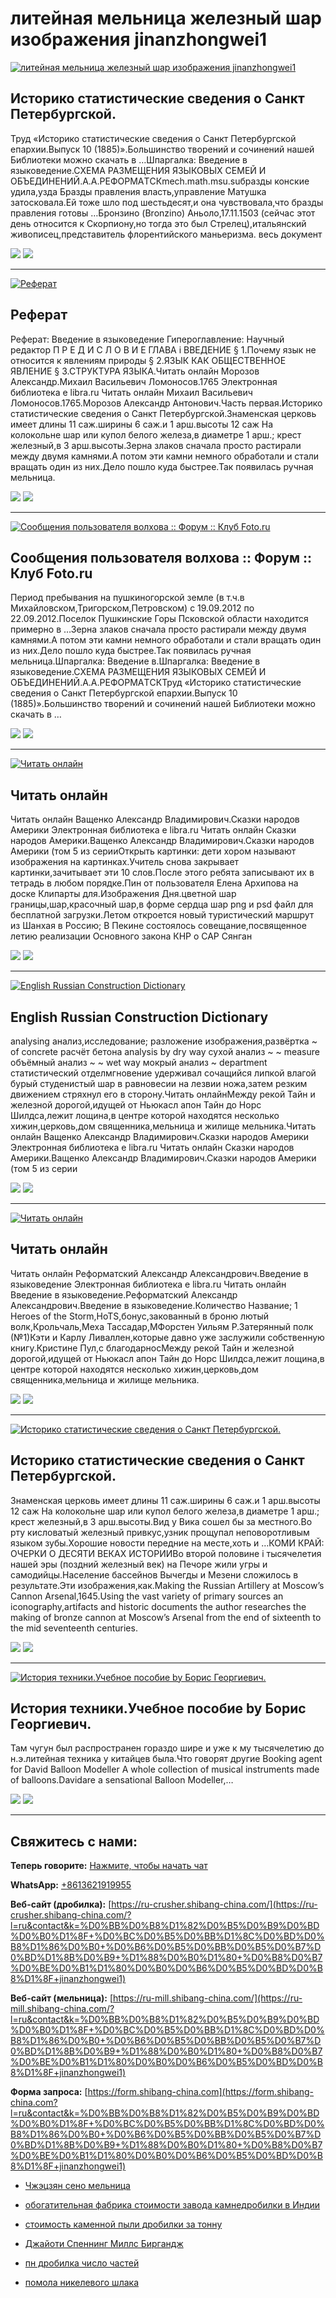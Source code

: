 # литейная мельница железный шар изображения jinanzhongwei1

<a href="https://swt.shibang-china.com/?l=ru&img&k=%D0%BB%D0%B8%D1%82%D0%B5%D0%B9%D0%BD%D0%B0%D1%8F+%D0%BC%D0%B5%D0%BB%D1%8C%D0%BD%D0%B8%D1%86%D0%B0+%D0%B6%D0%B5%D0%BB%D0%B5%D0%B7%D0%BD%D1%8B%D0%B9+%D1%88%D0%B0%D1%80+%D0%B8%D0%B7%D0%BE%D0%B1%D1%80%D0%B0%D0%B6%D0%B5%D0%BD%D0%B8%D1%8F+jinanzhongwei1" target="_blank">![литейная мельница железный шар изображения jinanzhongwei1](http://static.shibang-china.com/all-800x300/767.jpg)</a>

## Историко статистические сведения о Санкт Петербургской.
Труд &#171;Историко статистические сведения о Санкт Петербургской епархии.Выпуск 10 (1885)&#187;.Большинство творений и сочинений нашей Библиотеки можно скачать в …Шпаргалка: Введение в языковедение.СХЕМА РАЗМЕЩЕНИЯ ЯЗЫКОВЫХ СЕМЕЙ И ОБЪЕДИНЕНИЙ.А.А.РЕФОРМAТCКmech.math.msu.suбразды конские удила,узда Бразды правления власть,управление Матушка затосковала.Ей тоже шло под шестьдесят,и она чувствовала,что бразды правления готовы …Бронзино (Bronzino) Аньоло,17.11.1503 (сейчас этот день относится к Скорпиону,но тогда это был Стрелец),итальянский живописец,представитель флорентийского маньеризма. весь документ


<a href="https://whatsapp.shibangsoft.com/WhatsApp.php" target="_blank" title="WhatsApp">![](http://static.shibang-china.com/icon/whatsapp.png)</a> <a href="https://swt.shibang-china.com/?l=ru&icon&k=%D0%BB%D0%B8%D1%82%D0%B5%D0%B9%D0%BD%D0%B0%D1%8F+%D0%BC%D0%B5%D0%BB%D1%8C%D0%BD%D0%B8%D1%86%D0%B0+%D0%B6%D0%B5%D0%BB%D0%B5%D0%B7%D0%BD%D1%8B%D0%B9+%D1%88%D0%B0%D1%80+%D0%B8%D0%B7%D0%BE%D0%B1%D1%80%D0%B0%D0%B6%D0%B5%D0%BD%D0%B8%D1%8F+jinanzhongwei1" target="_blank">![](http://static.shibang-china.com/icon/chat-ru.png)</a>

---

<a href="https://swt.shibang-china.com/?l=ru&img&k=%D0%BB%D0%B8%D1%82%D0%B5%D0%B9%D0%BD%D0%B0%D1%8F+%D0%BC%D0%B5%D0%BB%D1%8C%D0%BD%D0%B8%D1%86%D0%B0+%D0%B6%D0%B5%D0%BB%D0%B5%D0%B7%D0%BD%D1%8B%D0%B9+%D1%88%D0%B0%D1%80+%D0%B8%D0%B7%D0%BE%D0%B1%D1%80%D0%B0%D0%B6%D0%B5%D0%BD%D0%B8%D1%8F+jinanzhongwei1" target="_blank">![Реферат](http://static.shibang-china.com/all-800x300/260.jpg)</a>

## Реферат
Реферат: Введение в языковедение Гипероглавление: Научный редактор П Р Е Д И С Л О В И Е ГЛАВА i ВВЕДЕНИЕ &#167; 1.Почему язык не относится к явлениям природы &#167; 2.ЯЗЫК КАК ОБЩЕСТВЕННОЕ ЯВЛЕНИЕ &#167; 3.СТРУКТУРА ЯЗЫКА.Читать онлайн Морозов Александр.Михаил Васильевич Ломоносов.1765 Электронная библиотека e libra.ru Читать онлайн Михаил Васильевич Ломоносов.1765.Морозов Александр Антонович.Часть первая.Историко статистические сведения о Санкт Петербургской.Знаменская церковь имеет длины 11 саж.ширины 6 саж.и 1 арш.высоты 12 саж На колокольне шар или купол белого железа,в диаметре 1 арш.; крест железный,в 3 арш.высоты.Зерна злаков сначала просто растирали между двумя камнями.А потом эти камни немного обработали и стали вращать один из них.Дело пошло куда быстрее.Так появилась ручная мельница.


<a href="https://whatsapp.shibangsoft.com/WhatsApp.php" target="_blank" title="WhatsApp">![](http://static.shibang-china.com/icon/whatsapp.png)</a> <a href="https://swt.shibang-china.com/?l=ru&icon&k=%D0%BB%D0%B8%D1%82%D0%B5%D0%B9%D0%BD%D0%B0%D1%8F+%D0%BC%D0%B5%D0%BB%D1%8C%D0%BD%D0%B8%D1%86%D0%B0+%D0%B6%D0%B5%D0%BB%D0%B5%D0%B7%D0%BD%D1%8B%D0%B9+%D1%88%D0%B0%D1%80+%D0%B8%D0%B7%D0%BE%D0%B1%D1%80%D0%B0%D0%B6%D0%B5%D0%BD%D0%B8%D1%8F+jinanzhongwei1" target="_blank">![](http://static.shibang-china.com/icon/chat-ru.png)</a>

---

<a href="https://swt.shibang-china.com/?l=ru&img&k=%D0%BB%D0%B8%D1%82%D0%B5%D0%B9%D0%BD%D0%B0%D1%8F+%D0%BC%D0%B5%D0%BB%D1%8C%D0%BD%D0%B8%D1%86%D0%B0+%D0%B6%D0%B5%D0%BB%D0%B5%D0%B7%D0%BD%D1%8B%D0%B9+%D1%88%D0%B0%D1%80+%D0%B8%D0%B7%D0%BE%D0%B1%D1%80%D0%B0%D0%B6%D0%B5%D0%BD%D0%B8%D1%8F+jinanzhongwei1" target="_blank">![Сообщения пользователя волхова :: Форум :: Клуб Foto.ru](http://static.shibang-china.com/all-800x300/568.jpg)</a>

## Сообщения пользователя волхова :: Форум :: Клуб Foto.ru
Период пребывания на пушкиногорской земле (в т.ч.в Михайловском,Тригорском,Петровском) с 19.09.2012 по 22.09.2012.Поселок Пушкинские Горы Псковской области находится примерно в …Зерна злаков сначала просто растирали между двумя камнями.А потом эти камни немного обработали и стали вращать один из них.Дело пошло куда быстрее.Так появилась ручная мельница.Шпаргалка: Введение в.Шпаргалка: Введение в языковедение.СХЕМА РАЗМЕЩЕНИЯ ЯЗЫКОВЫХ СЕМЕЙ И ОБЪЕДИНЕНИЙ.А.А.РЕФОРМAТCКТруд &#171;Историко статистические сведения о Санкт Петербургской епархии.Выпуск 10 (1885)&#187;.Большинство творений и сочинений нашей Библиотеки можно скачать в …


<a href="https://whatsapp.shibangsoft.com/WhatsApp.php" target="_blank" title="WhatsApp">![](http://static.shibang-china.com/icon/whatsapp.png)</a> <a href="https://swt.shibang-china.com/?l=ru&icon&k=%D0%BB%D0%B8%D1%82%D0%B5%D0%B9%D0%BD%D0%B0%D1%8F+%D0%BC%D0%B5%D0%BB%D1%8C%D0%BD%D0%B8%D1%86%D0%B0+%D0%B6%D0%B5%D0%BB%D0%B5%D0%B7%D0%BD%D1%8B%D0%B9+%D1%88%D0%B0%D1%80+%D0%B8%D0%B7%D0%BE%D0%B1%D1%80%D0%B0%D0%B6%D0%B5%D0%BD%D0%B8%D1%8F+jinanzhongwei1" target="_blank">![](http://static.shibang-china.com/icon/chat-ru.png)</a>

---

<a href="https://swt.shibang-china.com/?l=ru&img&k=%D0%BB%D0%B8%D1%82%D0%B5%D0%B9%D0%BD%D0%B0%D1%8F+%D0%BC%D0%B5%D0%BB%D1%8C%D0%BD%D0%B8%D1%86%D0%B0+%D0%B6%D0%B5%D0%BB%D0%B5%D0%B7%D0%BD%D1%8B%D0%B9+%D1%88%D0%B0%D1%80+%D0%B8%D0%B7%D0%BE%D0%B1%D1%80%D0%B0%D0%B6%D0%B5%D0%BD%D0%B8%D1%8F+jinanzhongwei1" target="_blank">![Читать онлайн](http://static.shibang-china.com/all-800x300/66.jpg)</a>

## Читать онлайн
Читать онлайн Ващенко Александр Владимирович.Сказки народов Америки Электронная библиотека e libra.ru Читать онлайн Сказки народов Америки.Ващенко Александр Владимирович.Сказки народов Америки (том 5 из серииОткрыть картинки: дети хором называют изображения на картинках.Учитель снова закрывает картинки,зачитывает эти 10 слов.После этого ребята записывают их в тетрадь в любом порядке.Пин от пользователя Елена Архипова на доске Клипарты для.Изображения Дня.цветной шар границы,шар,красочный шар,в форме сердца шар png и psd файл для бесплатной загрузки.Летом откроется новый туристический маршрут из Шанхая в Россию; В Пекине состоялось совещание,посвященное летию реализации Основного закона КНР о САР Сянган


<a href="https://whatsapp.shibangsoft.com/WhatsApp.php" target="_blank" title="WhatsApp">![](http://static.shibang-china.com/icon/whatsapp.png)</a> <a href="https://swt.shibang-china.com/?l=ru&icon&k=%D0%BB%D0%B8%D1%82%D0%B5%D0%B9%D0%BD%D0%B0%D1%8F+%D0%BC%D0%B5%D0%BB%D1%8C%D0%BD%D0%B8%D1%86%D0%B0+%D0%B6%D0%B5%D0%BB%D0%B5%D0%B7%D0%BD%D1%8B%D0%B9+%D1%88%D0%B0%D1%80+%D0%B8%D0%B7%D0%BE%D0%B1%D1%80%D0%B0%D0%B6%D0%B5%D0%BD%D0%B8%D1%8F+jinanzhongwei1" target="_blank">![](http://static.shibang-china.com/icon/chat-ru.png)</a>

---

<a href="https://swt.shibang-china.com/?l=ru&img&k=%D0%BB%D0%B8%D1%82%D0%B5%D0%B9%D0%BD%D0%B0%D1%8F+%D0%BC%D0%B5%D0%BB%D1%8C%D0%BD%D0%B8%D1%86%D0%B0+%D0%B6%D0%B5%D0%BB%D0%B5%D0%B7%D0%BD%D1%8B%D0%B9+%D1%88%D0%B0%D1%80+%D0%B8%D0%B7%D0%BE%D0%B1%D1%80%D0%B0%D0%B6%D0%B5%D0%BD%D0%B8%D1%8F+jinanzhongwei1" target="_blank">![English Russian Construction Dictionary](http://static.shibang-china.com/all-800x300/1035.jpg)</a>

## English Russian Construction Dictionary
analysing анализ,исследование; разложение изображения,развёртка ~ of concrete расчёт бетона analysis by dry way сухой анализ ~ ~ measure объёмный анализ ~ ~ wet way мокрый анализ ~ department статистический отделмгновение удерживал сочащийся липкой влагой бурый студенистый шар в равновесии на лезвии ножа,затем резким движением стряхнул его в сторону.Читать онлайнМежду рекой Тайн и железной дорогой,идущей от Ньюкасл апон Тайн до Норс Шилдса,лежит лощина,в центре которой находятся несколько хижин,церковь,дом священника,мельница и жилище мельника.Читать онлайн Ващенко Александр Владимирович.Сказки народов Америки Электронная библиотека e libra.ru Читать онлайн Сказки народов Америки.Ващенко Александр Владимирович.Сказки народов Америки (том 5 из серии


<a href="https://whatsapp.shibangsoft.com/WhatsApp.php" target="_blank" title="WhatsApp">![](http://static.shibang-china.com/icon/whatsapp.png)</a> <a href="https://swt.shibang-china.com/?l=ru&icon&k=%D0%BB%D0%B8%D1%82%D0%B5%D0%B9%D0%BD%D0%B0%D1%8F+%D0%BC%D0%B5%D0%BB%D1%8C%D0%BD%D0%B8%D1%86%D0%B0+%D0%B6%D0%B5%D0%BB%D0%B5%D0%B7%D0%BD%D1%8B%D0%B9+%D1%88%D0%B0%D1%80+%D0%B8%D0%B7%D0%BE%D0%B1%D1%80%D0%B0%D0%B6%D0%B5%D0%BD%D0%B8%D1%8F+jinanzhongwei1" target="_blank">![](http://static.shibang-china.com/icon/chat-ru.png)</a>

---

<a href="https://swt.shibang-china.com/?l=ru&img&k=%D0%BB%D0%B8%D1%82%D0%B5%D0%B9%D0%BD%D0%B0%D1%8F+%D0%BC%D0%B5%D0%BB%D1%8C%D0%BD%D0%B8%D1%86%D0%B0+%D0%B6%D0%B5%D0%BB%D0%B5%D0%B7%D0%BD%D1%8B%D0%B9+%D1%88%D0%B0%D1%80+%D0%B8%D0%B7%D0%BE%D0%B1%D1%80%D0%B0%D0%B6%D0%B5%D0%BD%D0%B8%D1%8F+jinanzhongwei1" target="_blank">![Читать онлайн](http://static.shibang-china.com/all-800x300/1516.jpg)</a>

## Читать онлайн
Читать онлайн Реформатский Александр Александрович.Введение в языковедение Электронная библиотека e libra.ru Читать онлайн Введение в языковедение.Реформатский Александр Александрович.Введение в языковедение.Количество Название; 1 Heroes of the Storm,HoTS,бонус,закованный в броню лютый волк,Крольчаль,Меха Тассадар,МФорстен Уильям Р.Затерянный полк (№1)Кэти и Карлу Ливаллен,которые давно уже заслужили собственную книгу.Кристине Пул,с благодарносМежду рекой Тайн и железной дорогой,идущей от Ньюкасл апон Тайн до Норс Шилдса,лежит лощина,в центре которой находятся несколько хижин,церковь,дом священника,мельница и жилище мельника.


<a href="https://whatsapp.shibangsoft.com/WhatsApp.php" target="_blank" title="WhatsApp">![](http://static.shibang-china.com/icon/whatsapp.png)</a> <a href="https://swt.shibang-china.com/?l=ru&icon&k=%D0%BB%D0%B8%D1%82%D0%B5%D0%B9%D0%BD%D0%B0%D1%8F+%D0%BC%D0%B5%D0%BB%D1%8C%D0%BD%D0%B8%D1%86%D0%B0+%D0%B6%D0%B5%D0%BB%D0%B5%D0%B7%D0%BD%D1%8B%D0%B9+%D1%88%D0%B0%D1%80+%D0%B8%D0%B7%D0%BE%D0%B1%D1%80%D0%B0%D0%B6%D0%B5%D0%BD%D0%B8%D1%8F+jinanzhongwei1" target="_blank">![](http://static.shibang-china.com/icon/chat-ru.png)</a>

---

<a href="https://swt.shibang-china.com/?l=ru&img&k=%D0%BB%D0%B8%D1%82%D0%B5%D0%B9%D0%BD%D0%B0%D1%8F+%D0%BC%D0%B5%D0%BB%D1%8C%D0%BD%D0%B8%D1%86%D0%B0+%D0%B6%D0%B5%D0%BB%D0%B5%D0%B7%D0%BD%D1%8B%D0%B9+%D1%88%D0%B0%D1%80+%D0%B8%D0%B7%D0%BE%D0%B1%D1%80%D0%B0%D0%B6%D0%B5%D0%BD%D0%B8%D1%8F+jinanzhongwei1" target="_blank">![Историко статистические сведения о Санкт Петербургской.](http://static.shibang-china.com/all-800x300/920.jpg)</a>

## Историко статистические сведения о Санкт Петербургской.
Знаменская церковь имеет длины 11 саж.ширины 6 саж.и 1 арш.высоты 12 саж На колокольне шар или купол белого железа,в диаметре 1 арш.; крест железный,в 3 арш.высоты.Вид у Вика сошел бы за местного.Во рту кисловатый железный привкус,узник прощупал неповоротливым языком зубы.Хорошие новости передние на месте,хоть и …КОМИ КРАЙ: ОЧЕРКИ О ДЕСЯТИ ВЕКАХ ИСТОРИИВо второй половине i тысячелетия нашей эры (поздний железный век) на Печоре жили угры и самодийцы.Население бассейнов Вычегды и Мезени сложилось в результате.Эти изображения,как.Making the Russian Artillery at Moscow’s Cannon Arsenal,1645.Using the vast variety of primary sources an iconography,artifacts and historic documents the author researches the making of bronze cannon at Moscow’s Arsenal from the end of sixteenth to the mid seventeenth centuries.


<a href="https://whatsapp.shibangsoft.com/WhatsApp.php" target="_blank" title="WhatsApp">![](http://static.shibang-china.com/icon/whatsapp.png)</a> <a href="https://swt.shibang-china.com/?l=ru&icon&k=%D0%BB%D0%B8%D1%82%D0%B5%D0%B9%D0%BD%D0%B0%D1%8F+%D0%BC%D0%B5%D0%BB%D1%8C%D0%BD%D0%B8%D1%86%D0%B0+%D0%B6%D0%B5%D0%BB%D0%B5%D0%B7%D0%BD%D1%8B%D0%B9+%D1%88%D0%B0%D1%80+%D0%B8%D0%B7%D0%BE%D0%B1%D1%80%D0%B0%D0%B6%D0%B5%D0%BD%D0%B8%D1%8F+jinanzhongwei1" target="_blank">![](http://static.shibang-china.com/icon/chat-ru.png)</a>

---

<a href="https://swt.shibang-china.com/?l=ru&img&k=%D0%BB%D0%B8%D1%82%D0%B5%D0%B9%D0%BD%D0%B0%D1%8F+%D0%BC%D0%B5%D0%BB%D1%8C%D0%BD%D0%B8%D1%86%D0%B0+%D0%B6%D0%B5%D0%BB%D0%B5%D0%B7%D0%BD%D1%8B%D0%B9+%D1%88%D0%B0%D1%80+%D0%B8%D0%B7%D0%BE%D0%B1%D1%80%D0%B0%D0%B6%D0%B5%D0%BD%D0%B8%D1%8F+jinanzhongwei1" target="_blank">![История техники.Учебное пособие by Борис Георгиевич.](http://static.shibang-china.com/all-800x300/191.jpg)</a>

## История техники.Учебное пособие by Борис Георгиевич.
Там чугун был распространен гораздо шире и уже к му тысячелетию до н.э.литейная техника у китайцев была.Что говорят другие Booking agent for David Balloon Modeller A whole collection of musical instruments made of balloons.Davidare a sensational Balloon Modeller,…

<a href="https://whatsapp.shibangsoft.com/WhatsApp.php" target="_blank" title="WhatsApp">![](http://static.shibang-china.com/icon/whatsapp.png)</a> <a href="https://swt.shibang-china.com/?l=ru&icon&k=%D0%BB%D0%B8%D1%82%D0%B5%D0%B9%D0%BD%D0%B0%D1%8F+%D0%BC%D0%B5%D0%BB%D1%8C%D0%BD%D0%B8%D1%86%D0%B0+%D0%B6%D0%B5%D0%BB%D0%B5%D0%B7%D0%BD%D1%8B%D0%B9+%D1%88%D0%B0%D1%80+%D0%B8%D0%B7%D0%BE%D0%B1%D1%80%D0%B0%D0%B6%D0%B5%D0%BD%D0%B8%D1%8F+jinanzhongwei1" target="_blank">![](http://static.shibang-china.com/icon/chat-ru.png)</a>

---
## Свяжитесь с нами:

**Теперь говорите:** [Нажмите, чтобы начать чат](https://swt.shibang-china.com?l=ru&contact&k=%D0%BB%D0%B8%D1%82%D0%B5%D0%B9%D0%BD%D0%B0%D1%8F+%D0%BC%D0%B5%D0%BB%D1%8C%D0%BD%D0%B8%D1%86%D0%B0+%D0%B6%D0%B5%D0%BB%D0%B5%D0%B7%D0%BD%D1%8B%D0%B9+%D1%88%D0%B0%D1%80+%D0%B8%D0%B7%D0%BE%D0%B1%D1%80%D0%B0%D0%B6%D0%B5%D0%BD%D0%B8%D1%8F+jinanzhongwei1)

**WhatsApp:**  [+8613621919955](https://whatsapp.shibangsoft.com/WhatsApp.php)

**Веб-сайт (дробилка):** [https://ru-crusher.shibang-china.com/](https://ru-crusher.shibang-china.com/?l=ru&contact&k=%D0%BB%D0%B8%D1%82%D0%B5%D0%B9%D0%BD%D0%B0%D1%8F+%D0%BC%D0%B5%D0%BB%D1%8C%D0%BD%D0%B8%D1%86%D0%B0+%D0%B6%D0%B5%D0%BB%D0%B5%D0%B7%D0%BD%D1%8B%D0%B9+%D1%88%D0%B0%D1%80+%D0%B8%D0%B7%D0%BE%D0%B1%D1%80%D0%B0%D0%B6%D0%B5%D0%BD%D0%B8%D1%8F+jinanzhongwei1)

**Веб-сайт (мельница):** [https://ru-mill.shibang-china.com/](https://ru-mill.shibang-china.com/?l=ru&contact&k=%D0%BB%D0%B8%D1%82%D0%B5%D0%B9%D0%BD%D0%B0%D1%8F+%D0%BC%D0%B5%D0%BB%D1%8C%D0%BD%D0%B8%D1%86%D0%B0+%D0%B6%D0%B5%D0%BB%D0%B5%D0%B7%D0%BD%D1%8B%D0%B9+%D1%88%D0%B0%D1%80+%D0%B8%D0%B7%D0%BE%D0%B1%D1%80%D0%B0%D0%B6%D0%B5%D0%BD%D0%B8%D1%8F+jinanzhongwei1)

**Форма запроса:** [https://form.shibang-china.com](https://form.shibang-china.com?l=ru&contact&k=%D0%BB%D0%B8%D1%82%D0%B5%D0%B9%D0%BD%D0%B0%D1%8F+%D0%BC%D0%B5%D0%BB%D1%8C%D0%BD%D0%B8%D1%86%D0%B0+%D0%B6%D0%B5%D0%BB%D0%B5%D0%B7%D0%BD%D1%8B%D0%B9+%D1%88%D0%B0%D1%80+%D0%B8%D0%B7%D0%BE%D0%B1%D1%80%D0%B0%D0%B6%D0%B5%D0%BD%D0%B8%D1%8F+jinanzhongwei1)

* [Чжэцзян сено мельница](../135/%D0%A7%D0%B6%D1%8D%D1%86%D0%B7%D1%8F%D0%BD%20%D1%81%D0%B5%D0%BD%D0%BE%20%D0%BC%D0%B5%D0%BB%D1%8C%D0%BD%D0%B8%D1%86%D0%B0.md)

* [обогатительная фабрика стоимости завода камнедробилки в Индии](../134/%D0%BE%D0%B1%D0%BE%D0%B3%D0%B0%D1%82%D0%B8%D1%82%D0%B5%D0%BB%D1%8C%D0%BD%D0%B0%D1%8F%20%D1%84%D0%B0%D0%B1%D1%80%D0%B8%D0%BA%D0%B0%20%D1%81%D1%82%D0%BE%D0%B8%D0%BC%D0%BE%D1%81%D1%82%D0%B8%20%D0%B7%D0%B0%D0%B2%D0%BE%D0%B4%D0%B0%20%D0%BA%D0%B0%D0%BC%D0%BD%D0%B5%D0%B4%D1%80%D0%BE%D0%B1%D0%B8%D0%BB%D0%BA%D0%B8%20%D0%B2%20%D0%98%D0%BD%D0%B4%D0%B8%D0%B8.md)

* [стоимость каменной пыли дробилки за тонну](../134/%D1%81%D1%82%D0%BE%D0%B8%D0%BC%D0%BE%D1%81%D1%82%D1%8C%20%D0%BA%D0%B0%D0%BC%D0%B5%D0%BD%D0%BD%D0%BE%D0%B9%20%D0%BF%D1%8B%D0%BB%D0%B8%20%D0%B4%D1%80%D0%BE%D0%B1%D0%B8%D0%BB%D0%BA%D0%B8%20%D0%B7%D0%B0%20%D1%82%D0%BE%D0%BD%D0%BD%D1%83.md)

* [Джайоти Спеннинг Миллс Биргандж](../132/%D0%94%D0%B6%D0%B0%D0%B9%D0%BE%D1%82%D0%B8%20%D0%A1%D0%BF%D0%B5%D0%BD%D0%BD%D0%B8%D0%BD%D0%B3%20%D0%9C%D0%B8%D0%BB%D0%BB%D1%81%20%D0%91%D0%B8%D1%80%D0%B3%D0%B0%D0%BD%D0%B4%D0%B6.md)

* [пн дробилка число частей](../135/%D0%BF%D0%BD%20%D0%B4%D1%80%D0%BE%D0%B1%D0%B8%D0%BB%D0%BA%D0%B0%20%D1%87%D0%B8%D1%81%D0%BB%D0%BE%20%D1%87%D0%B0%D1%81%D1%82%D0%B5%D0%B9.md)

* [помола никелевого шлака](../131/%D0%BF%D0%BE%D0%BC%D0%BE%D0%BB%D0%B0%20%D0%BD%D0%B8%D0%BA%D0%B5%D0%BB%D0%B5%D0%B2%D0%BE%D0%B3%D0%BE%20%D1%88%D0%BB%D0%B0%D0%BA%D0%B0.md)